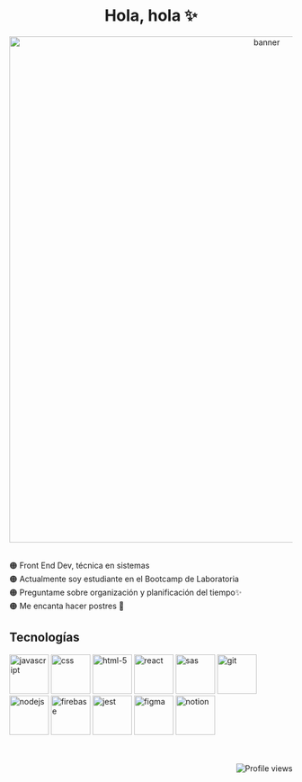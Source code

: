 
<div align='center'>
  <h1>Hola, hola ✨</h1>
  <img src="https://i.ibb.co/ZdpmRz2/Dise-o-sin-t-tulo-5.png" alt='banner' width="900px">
</div>
<br>

🟠 Front End Dev, técnica en sistemas <br>
🟠 Actualmente soy estudiante en el Bootcamp de Laboratoria <br>
🟠 Preguntame sobre organización y planificación del tiempo✨ <br>
🟠 Me encanta hacer postres 🍭 <br>

## Tecnologías 
<div>
<img src="https://i.ibb.co/jw4kSrS/javascript.png" alt="javascript" height='70px'>
<img src="https://i.ibb.co/5Ms1pps/css.png" alt="css" height='70px'>
<img src="https://i.ibb.co/ftJkZSd/html-5.png" alt="html-5" height='70px'>
<img src="https://i.ibb.co/dP6BQMw/62a74dd1223343fbc2207d00.png" alt="react" height='70px'>
<img src="https://i.ibb.co/r6MDs5b/sas.png" alt="sas" height='70px'>
<img src="https://i.ibb.co/Fmn6cWm/5847f981cef1014c0b5e48be.png" alt="git" height='70px'>
<img src="https://i.ibb.co/zPgQjK9/nodejs.png" alt="nodejs" height='70px'>
<img src="https://i.ibb.co/ft5pRLr/5847f40ecef1014c0b5e488a.png" alt="firebase"  height='70px'>
<img src="https://i.ibb.co/6RGC3Cp/62a765a3bd73a4af5c5d4fba.png" alt="jest"  height='70px'>
<img src="https://i.ibb.co/MhT2cDT/62c6bc57eee9410fe137d921.png" alt="figma"  height='70px'>
<img src="https://i.ibb.co/Q6D6tYL/5fb6d3336e2d460004a5e31f.png" alt="notion"  height='70px'>
</div>
<br>
<br>
<div align='right'>
 
  ![Profile views](https://gpvc.arturio.dev/Angie-Santos)

</div>


